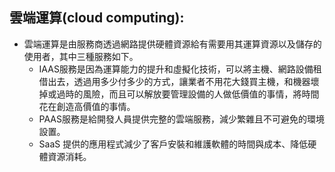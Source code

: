 ## 雲端運算(cloud computing):
+ 雲端運算是由服務商透過網路提供硬體資源給有需要用其運算資源以及儲存的使用者，其中三種服務如下。
  + IAAS服務是因為運算能力的提升和虛擬化技術，可以將主機、網路設備租借出去，透過用多少付多少的方式，讓業者不用花大錢買主機，和機器壞掉或過時的風險，而且可以解放要管理設備的人做低價值的事情，將時間花在創造高價值的事情。
  + PAAS服務是給開發人員提供完整的雲端服務，減少繁雜且不可避免的環境設置。
  + SaaS 提供的應用程式減少了客戶安裝和維護軟體的時間與成本、降低硬體資源消耗。
